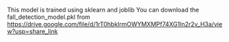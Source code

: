This model is trained using sklearn and joblib
You can download the fall_detection_model.pkl from https://drive.google.com/file/d/1rT0hbklrmOWYMXMPf74XG1ln2r2v_H3a/view?usp=share_link